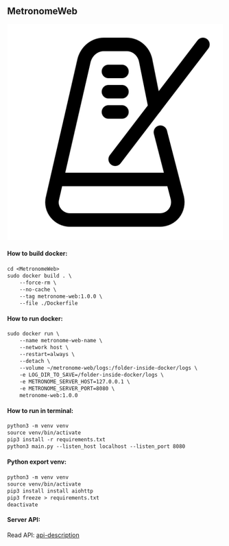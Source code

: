 ## MetronomeWeb

![Screen Shot](md/6613196_beat_bpm_metronome_music_tempo_icon.png)

#### How to build docker:
```
cd <MetronomeWeb>
sudo docker build . \
    --force-rm \
    --no-cache \
    --tag metronome-web:1.0.0 \
    --file ./Dockerfile
```

#### How to run docker:
```
sudo docker run \
    --name metronome-web-name \
    --network host \
    --restart=always \
    --detach \
    --volume ~/metronome-web/logs:/folder-inside-docker/logs \
    -e LOG_DIR_TO_SAVE=/folder-inside-docker/logs \
    -e METRONOME_SERVER_HOST=127.0.0.1 \
    -e METRONOME_SERVER_PORT=8080 \
    metronome-web:1.0.0
```

#### How to run in terminal:
```
python3 -m venv venv
source venv/bin/activate
pip3 install -r requirements.txt
python3 main.py --listen_host localhost --listen_port 8080
```

#### Python export venv:
```
python3 -m venv venv
source venv/bin/activate
pip3 install install aiohttp
pip3 freeze > requirements.txt
deactivate
```


#### Server API:
Read API: [api-description](/docs/api-description.txt)

